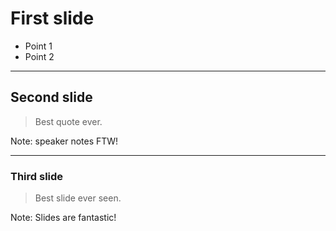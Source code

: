# First slide

- Point 1
- Point 2

---

## Second slide

> Best quote ever.

Note: speaker notes FTW!

---

### Third slide

> Best slide ever seen.

Note: Slides are fantastic!